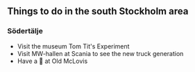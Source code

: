 ## Things to do in the south Stockholm area
### Södertälje
- Visit the museum Tom Tit's Experiment
- Visit MW-hallen at Scania to see the new truck generation
- Have a :beer: at Old McLovis
